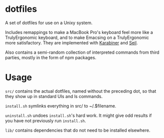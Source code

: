 dotfiles
========

A set of dotfiles for use on a Unixy system.

Includes remappings to make a MacBook Pro's keyboard feel more like a
TrulyErgonomic keyboard, and to make Emacsing on a TrulyErgonomic more
satisfactory. They are implemented with
[Karabiner](https://pqrs.org/osx/karabiner/) and
[Seil](https://pqrs.org/osx/karabiner/seil.html.en).

Also contains a semi-random collection of interpreted commands from third
parties, mostly in the form of npm packages.

Usage
=====

``src/`` contains the actual dotfiles, named without the preceding dot, so that
they show up in standard UIs and ls commands.

``install.sh`` symlinks everything in src/ to ~/.$filename.

``uninstall.sh`` undoes ``install.sh``'s hard work. It might give odd results
if you have not previously run ``install.sh``.

``lib/`` contains dependencies that do not need to be installed elsewhere.
